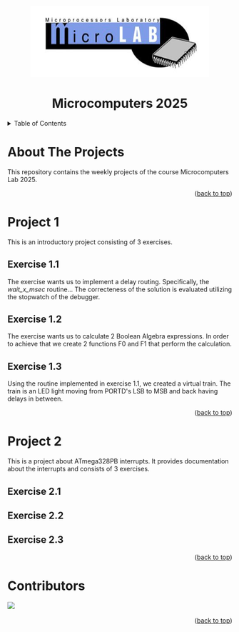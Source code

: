 <!-- PROJECT LOGO -->
<br />
<div align="center">
  <a href="https://github.com/orion-3464/Microcomputers_Lab_2025">
    <img src="readme_images/cropped-mlab_logo_white-1.jpg" alt="Logo" width="400" height="160">
</a>

<h1 align="center">Microcomputers 2025</h1>
</div>


<!-- TABLE OF CONTENTS -->
<details>
  <summary>Table of Contents</summary>
  <ul>
    <li><a href="#about-the-projects">About The Projects</a></li>
    <li>
      <a href="#project-1">Project 1</a>
      <ul>
        <li><a href="#exercise-1.1">Exercise 1.1</a></li>
        <li><a href="#exercise-1.2">Exercise 1.2</a></li>
        <li><a href="#exercise-1.3">Exercise 1.3</a></li>
      </ul>
    </li>
    <li>
      <a href="#project-2">Project 2</a>
      <ul>
        <li><a href="#exercise-2.1">Exercise 2.1</a></li>
        <li><a href="#exercise-2.2">Exercise 2.2</a></li>
        <li><a href="#exercise-2.3">Exercise 2.3</a></li>
      </ul>
    </li>
    <li><a href="#contributors">Contributors</a></li>
    <li><a href="#license">License</a></li>
    <li><a href="#contact">Contact</a></li>
    <li><a href="#acknowledgments">Acknowledgments</a></li>
  </ul>
</details>

<!-- ABOUT THE PROJECT -->
# About The Projects

This repository contains the weekly projects of the course Microcomputers Lab 2025.

<p align="right">(<a href="#readme-top">back to top</a>)</p>

<!-- PROJECT 1 -->
# Project 1
This is an introductory project consisting of 3 exercises. 
 
## Exercise 1.1
The exercise wants us to implement a delay routing. Specifically, the *wait_x_msec* routine... The correcteness of the solution is evaluated utilizing the stopwatch of the debugger.

## Exercise 1.2
The exercise wants us to calculate 2 Boolean Algebra expressions. In order to achieve that we create 2 functions F0 and F1 that perform the calculation.

## Exercise 1.3
Using the routine implemented in exercise 1.1, we created a virtual train. The train is an LED light moving from PORTD's LSB to MSB and back having delays in between. 


<p align="right">(<a href="#readme-top">back to top</a>)</p>

<!-- PROJECT 2 -->
# Project 2
This is a project about ATmega328PB interrupts. It provides documentation about the interrupts and consists of 3 exercises.

## Exercise 2.1

## Exercise 2.2

## Exercise 2.3


<p align="right">(<a href="#readme-top">back to top</a>)</p>


# Contributors
<a href="https://github.com/orion-3464/Microcomputers_Lab_2025/graphs/contributors">
  <img src="https://contrib.rocks/image?repo=orion-3464/Microcomputers_Lab_2025" />
</a>

<p align="right">(<a href="#readme-top">back to top</a>)</p>
